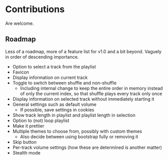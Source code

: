 # Contributions
Are welcome.

## Roadmap
Less of a roadmap, more of a feature list for v1.0 and a bit beyond. Vaguely in order of descending importance.

* Option to select a track from the playlist
* Favicon
* Display information on current track
* Toggle to switch between shuffle and non-shuffle
    * Including internal change to keep the entire order in memory instead of only the current index, so that shuffle plays every track only once
* Display information on selected track without immediately starting it
* General settings such as default volume
    * If possible, save settings in cookies
* Show track length in playlist and playlist length in selection
* Option to (not) loop playlist
* Make it prettier
* Multiple themes to choose from, possibly with custom themes
    * Also decide between using bootstrap fully or removing it
* Skip button
* Per-track volume settings (how these are determined is another matter)
* Stealth mode